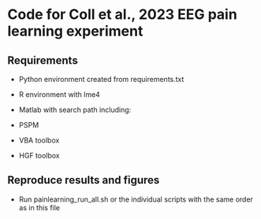 # Code for Coll et al., 2023 EEG pain learning experiment


## Requirements
* Python environment created from requirements.txt
* R environment with lme4

* Matlab with search path including:
* PSPM
* VBA toolbox
* HGF toolbox


## Reproduce results and figures
* Run painlearning_run_all.sh or the individual scripts with the same order as in this file
